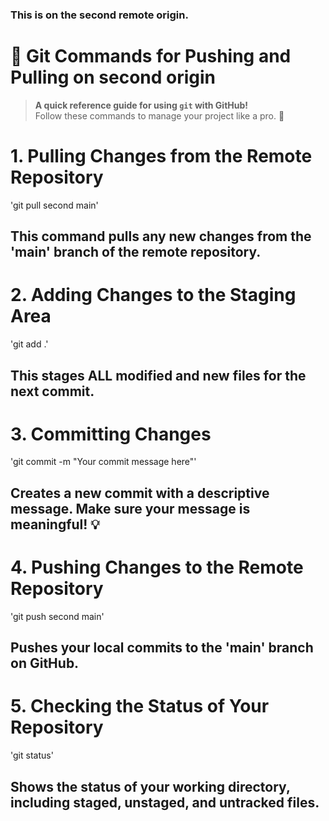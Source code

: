### This is on the second remote origin.
# 📂 Git Commands for Pushing and Pulling on second origin

> **A quick reference guide for using `git` with GitHub!**  
> Follow these commands to manage your project like a pro. 🚀


# 1. Pulling Changes from the Remote Repository
'git pull second main'
## This command pulls any new changes from the 'main' branch of the remote repository.

# 2. Adding Changes to the Staging Area
'git add .'
## This stages ALL modified and new files for the next commit.

# 3. Committing Changes
'git commit -m "Your commit message here"'
## Creates a new commit with a descriptive message. Make sure your message is meaningful! 💡

# 4. Pushing Changes to the Remote Repository
'git push second main'
## Pushes your local commits to the 'main' branch on GitHub.

# 5. Checking the Status of Your Repository
'git status'
## Shows the status of your working directory, including staged, unstaged, and untracked files.
